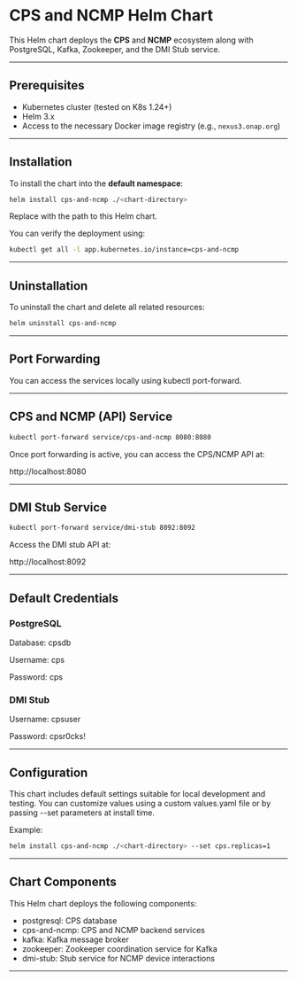 # CPS and NCMP Helm Chart

This Helm chart deploys the **CPS** and **NCMP** ecosystem along with PostgreSQL, Kafka, Zookeeper, and the DMI Stub service.

---

## Prerequisites

- Kubernetes cluster (tested on K8s 1.24+)
- Helm 3.x
- Access to the necessary Docker image registry (e.g., `nexus3.onap.org`)

---

## Installation

To install the chart into the **default namespace**:

```bash
helm install cps-and-ncmp ./<chart-directory>
```
Replace <chart-directory> with the path to this Helm chart.

You can verify the deployment using:

```bash
kubectl get all -l app.kubernetes.io/instance=cps-and-ncmp
```

---

## Uninstallation
To uninstall the chart and delete all related resources:

```bash
helm uninstall cps-and-ncmp
```

---

## Port Forwarding
You can access the services locally using kubectl port-forward.

---

## CPS and NCMP (API) Service

```bash
kubectl port-forward service/cps-and-ncmp 8080:8080
```

Once port forwarding is active, you can access the CPS/NCMP API at:

http://localhost:8080

---

## DMI Stub Service
```bash
kubectl port-forward service/dmi-stub 8092:8092
```

Access the DMI stub API at:

http://localhost:8092

---

## Default Credentials
### PostgreSQL
Database: cpsdb

Username: cps

Password: cps

### DMI Stub
Username: cpsuser

Password: cpsr0cks!

---

## Configuration
This chart includes default settings suitable for local development and testing. You can customize values using a custom values.yaml file or by passing --set parameters at install time.

Example:
```bash
helm install cps-and-ncmp ./<chart-directory> --set cps.replicas=1
```

---

## Chart Components

This Helm chart deploys the following components:

- postgresql: CPS database
- cps-and-ncmp: CPS and NCMP backend services
- kafka: Kafka message broker
- zookeeper: Zookeeper coordination service for Kafka
- dmi-stub: Stub service for NCMP device interactions

---
